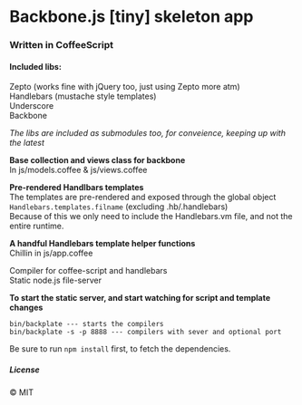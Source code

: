 # Backbone.js [tiny] skeleton app 
### Written in CoffeeScript

#### Included libs:
Zepto (works fine with jQuery too, just using Zepto more atm)<br>
Handlebars (mustache style templates)<br>
Underscore<br>
Backbone <br>

*The libs are included as submodules too, for conveience, keeping up with the latest*

**Base collection and views class for backbone**<br>
In js/models.coffee & js/views.coffee

**Pre-rendered Handlbars templates**<br>
The templates are pre-rendered and exposed through the global object <code>Handlebars.templates.filname</code> (excluding .hb/.handlebars)<br>
Because of this we only need to include the Handlebars.vm file, and not the entire runtime.

**A handful Handlebars template helper functions**<br>
Chillin in js/app.coffee

Compiler for coffee-script and handlebars<br>
Static node.js file-server<br>

**To start the static server, and start watching for script and template changes**

    bin/backplate --- starts the compilers
    bin/backplate -s -p 8888 --- compilers with sever and optional port

Be sure to run <code>npm install</code> first, to fetch the dependencies.

##### License
© MIT